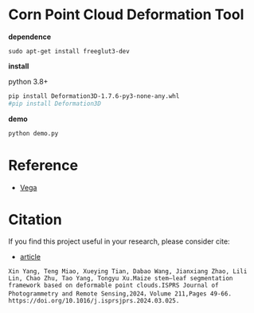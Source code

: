 # Corn Point Cloud Deformation Tool


**dependence**
```
sudo apt-get install freeglut3-dev
```

**install**

python 3.8+

```bash
pip install Deformation3D-1.7.6-py3-none-any.whl
#pip install Deformation3D
```

**demo** 

```bash
python demo.py
```


# Reference

- [Vega](https://viterbi-web.usc.edu/~jbarbic/vega/)


# Citation
If you find this project useful in your research, please consider cite:
- [article](https://www.sciencedirect.com/science/article/pii/S0924271624000972)
```
Xin Yang, Teng Miao, Xueying Tian, Dabao Wang, Jianxiang Zhao, Lili Lin, Chao Zhu, Tao Yang, Tongyu Xu.Maize stem–leaf segmentation framework based on deformable point clouds.ISPRS Journal of Photogrammetry and Remote Sensing,2024，Volume 211,Pages 49-66. https://doi.org/10.1016/j.isprsjprs.2024.03.025.
```
